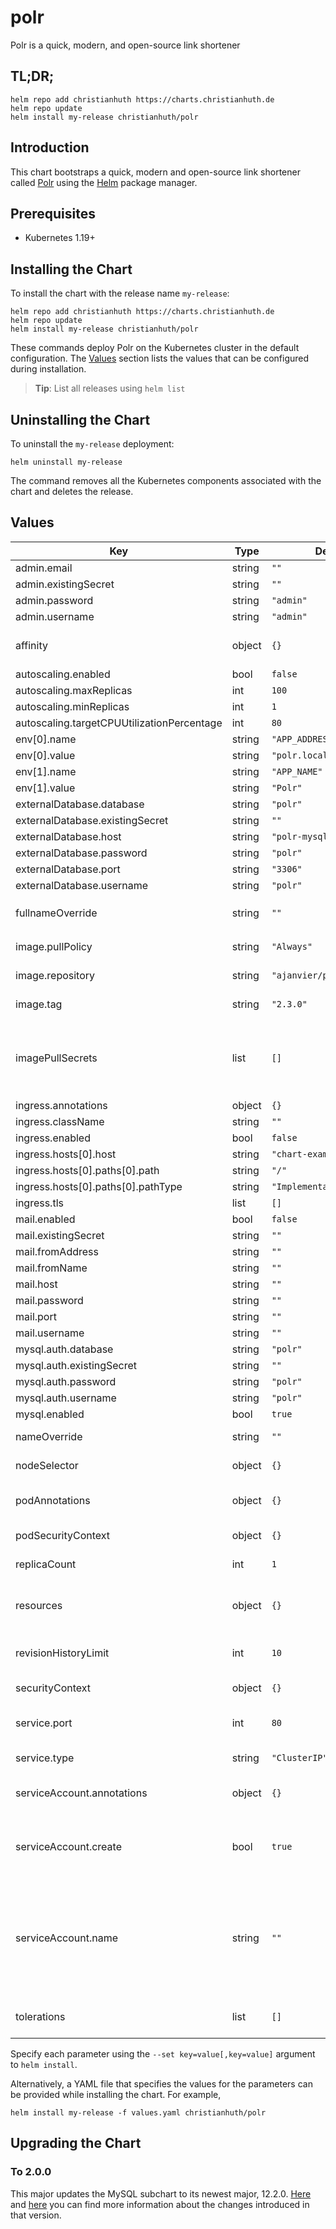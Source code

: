 # polr

Polr is a quick, modern, and open-source link shortener

## TL;DR;

```console
helm repo add christianhuth https://charts.christianhuth.de
helm repo update
helm install my-release christianhuth/polr
```

## Introduction

This chart bootstraps a quick, modern and open-source link shortener called [Polr](https://polrproject.org/) using the [Helm](https://helm.sh) package manager.

## Prerequisites

- Kubernetes 1.19+

## Installing the Chart

To install the chart with the release name `my-release`:

```console
helm repo add christianhuth https://charts.christianhuth.de
helm repo update
helm install my-release christianhuth/polr
```

These commands deploy Polr on the Kubernetes cluster in the default configuration. The [Values](#values) section lists the values that can be configured during installation.

> **Tip**: List all releases using `helm list`

## Uninstalling the Chart

To uninstall the `my-release` deployment:

```console
helm uninstall my-release
```

The command removes all the Kubernetes components associated with the chart and deletes the release.

## Values

| Key | Type | Default | Description |
|-----|------|---------|-------------|
| admin.email | string | `""` |  |
| admin.existingSecret | string | `""` |  |
| admin.password | string | `"admin"` |  |
| admin.username | string | `"admin"` |  |
| affinity | object | `{}` | Affinity settings for pod assignment |
| autoscaling.enabled | bool | `false` |  |
| autoscaling.maxReplicas | int | `100` |  |
| autoscaling.minReplicas | int | `1` |  |
| autoscaling.targetCPUUtilizationPercentage | int | `80` |  |
| env[0].name | string | `"APP_ADDRESS"` |  |
| env[0].value | string | `"polr.local"` |  |
| env[1].name | string | `"APP_NAME"` |  |
| env[1].value | string | `"Polr"` |  |
| externalDatabase.database | string | `"polr"` |  |
| externalDatabase.existingSecret | string | `""` |  |
| externalDatabase.host | string | `"polr-mysql"` |  |
| externalDatabase.password | string | `"polr"` |  |
| externalDatabase.port | string | `"3306"` |  |
| externalDatabase.username | string | `"polr"` |  |
| fullnameOverride | string | `""` | String to fully override `"polr.fullname"` |
| image.pullPolicy | string | `"Always"` | image pull policy |
| image.repository | string | `"ajanvier/polr"` | image repository |
| image.tag | string | `"2.3.0"` | Overrides the image tag |
| imagePullSecrets | list | `[]` | If defined, uses a Secret to pull an image from a private Docker registry or repository. |
| ingress.annotations | object | `{}` |  |
| ingress.className | string | `""` |  |
| ingress.enabled | bool | `false` |  |
| ingress.hosts[0].host | string | `"chart-example.local"` |  |
| ingress.hosts[0].paths[0].path | string | `"/"` |  |
| ingress.hosts[0].paths[0].pathType | string | `"ImplementationSpecific"` |  |
| ingress.tls | list | `[]` |  |
| mail.enabled | bool | `false` |  |
| mail.existingSecret | string | `""` |  |
| mail.fromAddress | string | `""` |  |
| mail.fromName | string | `""` |  |
| mail.host | string | `""` |  |
| mail.password | string | `""` |  |
| mail.port | string | `""` |  |
| mail.username | string | `""` |  |
| mysql.auth.database | string | `"polr"` |  |
| mysql.auth.existingSecret | string | `""` |  |
| mysql.auth.password | string | `"polr"` |  |
| mysql.auth.username | string | `"polr"` |  |
| mysql.enabled | bool | `true` |  |
| nameOverride | string | `""` | Provide a name in place of `polr` |
| nodeSelector | object | `{}` | Node labels for pod assignment |
| podAnnotations | object | `{}` | Annotations to be added to pods |
| podSecurityContext | object | `{}` | pod-level security context |
| replicaCount | int | `1` | Number of replicas |
| resources | object | `{}` | Resource limits and requests for the headwind pods. |
| revisionHistoryLimit | int | `10` | The number of old ReplicaSets to retain |
| securityContext | object | `{}` | container-level security context |
| service.port | int | `80` | Kubernetes port where service is exposed |
| service.type | string | `"ClusterIP"` | Kubernetes service type |
| serviceAccount.annotations | object | `{}` | Annotations to add to the service account |
| serviceAccount.create | bool | `true` | Specifies whether a service account should be created |
| serviceAccount.name | string | `""` | The name of the service account to use. If not set and create is true, a name is generated using the fullname template |
| tolerations | list | `[]` | Toleration labels for pod assignment |

Specify each parameter using the `--set key=value[,key=value]` argument to `helm install`.

Alternatively, a YAML file that specifies the values for the parameters can be provided while installing the chart. For example,

```console
helm install my-release -f values.yaml christianhuth/polr
```

## Upgrading the Chart

### To 2.0.0

This major updates the MySQL subchart to its newest major, 12.2.0. [Here](https://github.com/bitnami/charts/tree/main/bitnami/mysql#upgrading) and [here](https://dev.mysql.com/doc/relnotes/mysql/8.4/en/) you can find more information about the changes introduced in that version.

